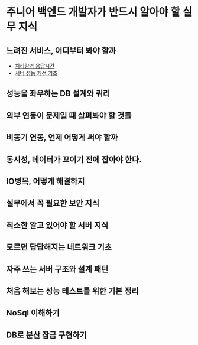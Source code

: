 # 주니어 백엔드 개발자가 반드시 알아야 할 실무 지식

## 느려진 서비스, 어디부터 봐야 할까
- [처리량과 응답시간](./느려진%20서비스%20어디부터%20봐야할까/처리량과%20응답%20시간.md)
- [서버 성능 개선 기초](./느려진%20서비스%20어디부터%20봐야할까/서버%20성능%20개선%20기초.md)

## 성능을 좌우하는 DB 설계와 쿼리

## 외부 연동이 문제일 때 살펴봐야 할 것들

## 비동기 연동, 언제 어떻게 써야 할까

## 동시성, 데이터가 꼬이기 전에 잡아야 한다.

## IO병목, 어떻게 해결하지

## 실무에서 꼭 필요한 보안 지식

## 최소한 알고 있어야 할 서버 지식

## 모르면 답답해지는 네트워크 기초

## 자주 쓰는 서버 구조와 설계 패턴

## 처음 해보는 성능 테스트를 위한 기본 정리

## NoSql 이해하기

## DB로 분산 잠금 구현하기